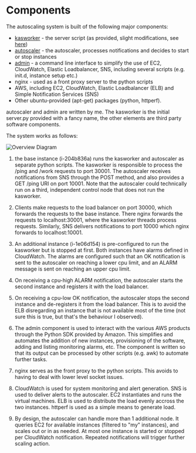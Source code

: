 Components
==========
The autoscaling system is built of the following major components:

* [kasworker](https://github.com/miraculixx/OhHo4oop-ec2autoscale/blob/master/src/server.py) - the server script (as provided, slight modifications, see [here](https://github.com/miraculixx/OhHo4oop-ec2autoscale/commits/master/src/server.py))
* [autoscaler](https://github.com/miraculixx/OhHo4oop-ec2autoscale/blob/master/src/scaler.py) - the autoscaler, processes notifications and decides to start or stop instances
* [admin](https://github.com/miraculixx/OhHo4oop-ec2autoscale/blob/master/src/admin.py) - a command line interface to simplify the use of EC2, CloudWatch, Elastic Loadbalancer, SNS, including several scripts (e.g. init.d, instance setup etc.) 
* nginx - used as a front proxy server to the python scripts  
* AWS, including EC2, CloudWatch, Elastic Loadbalancer (ELB) and Simple Notification Services (SNS)
* Other ubuntu-provided (apt-get) packages (python, httperf).

autoscaler and admin are written by me. The kasworker is the initial server.py provided with a fancy name, the other elements are third party software components.

The system works as follows:

![Overview Diagram](https://raw.github.com/miraculixx/OhHo4oop-ec2autoscale/master/doc/architecture.jpg)

1. the base instance (i-204b836a) runs the kasworker and autoscaler as separate python scripts. The kasworker is responsible to process the /ping and /work requests to port 30001. The autoscaler receives notifications from SNS through the POST method, and also provides a GET /ping URI on port 10001. Note that the autoscaler could technically run on a third, independent control node that does not run the kasworker.

2. Clients make requests to the load balancer on port 30000, which forwards the requests to the base instance. There nginx forwards the requests to localhost:30001, where the kasworker threads process requests. Similarly, SNS delivers notifications to port 10000 which nginx forwards to localhost:10001. 

3. An additional instance (i-1e06d154) is pre-configured to run the kasworker but is stopped at first. Both instances have alarms defined in CloudWatch. The alarms are configured such that an OK notification is sent to the autoscaler on reaching a lower cpu limit, and an ALARM message is sent on reaching an upper cpu limit. 

4. On receiving a cpu-high ALARM notification, the autoscaler starts the second instance and registers it with the load balancer. 

5. On receiving a cpu-low OK notification, the autoscaler stops the second instance and de-registers it from the load balancer. This is to avoid the ELB disregarding an instance that is not available most of the time (not sure this is true, but that's the behaviour I observed).

6. The admin component is used to interact with the various AWS products through the Python SDK provided by Amazon. This simplifies and automates the addition of new instances, provisioning of the software, adding and listing monitoring alarms, etc. The component is written so that its output can be processed by other scripts (e.g. awk) to automate further tasks.  

7. nginx serves as the front proxy to the python scripts. This avoids to having to deal with lower level socket issues.

8. CloudWatch is used for system monitoring and alert generation. SNS is used to deliver alerts to the autoscaler. EC2 instantiates and runs the virtual machines. ELB is used to distribute the load evenly accross the two instances. httperf is used as a simple means to generate load.

9. By design, the autoscaler can handle more than 1 additional node. It queries EC2 for available instances (filtered to "my" instances), and scales out or in as needed. At most one instance is started or stopped per CloudWatch notification. Repeated notifications will trigger further scaling action.